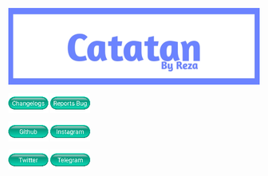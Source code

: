 [![images](images/20220215_193057.jpg)](https://github.com/FrogasQ/Catatan)

[![images](images/Button_1.png)](https://github.com/FrogasQ/Catatan/tree/main/changelogs) [![images](images/button_2.png)](https://github.com/FrogasQ/Catatan/issues)

[![images](images/button_7.png)](https://github.com/FrogasQ) [![images](images/button_4.png)](https://www.instagram.com/mmadeza_)

[![images](images/button_6.png)](https://mobile.twitter.com/mmadeza_) [![images](images/button_5.png)](https://t.me/RezaByID)
